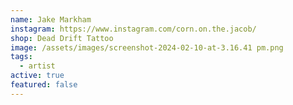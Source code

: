 ```yaml
---
name: Jake Markham
instagram: https://www.instagram.com/corn.on.the.jacob/
shop: Dead Drift Tattoo
image: /assets/images/screenshot-2024-02-10-at-3.16.41 pm.png
tags:
  - artist
active: true
featured: false
---
```


